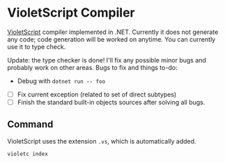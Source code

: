 # VioletScript Compiler

[VioletScript](https://violetscript.github.io) compiler implemented in .NET. Currently it does not generate any code; code generation will be worked on anytime. You can currently use it to type check.

Update: the type checker is done! I'll fix any possible minor bugs and probably work on other areas. Bugs to fix and things to-do:

- Debug with `dotnet run -- foo`
- [ ] Fix current exception (related to set of direct subtypes)
- [ ] Finish the standard built-in objects sources after solving all bugs.

## Command

VioletScript uses the extension `.vs`, which is automatically added.

```
violetc index
```